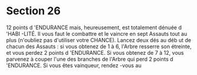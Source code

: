 # Section 26

12 points d 'ENDURANCE mais, heureusement, est totalement
dénuée d 'HABI -LITÉ.  Il vous faut le combattre et le vaincre en
sept  Assauts tout au plus (n'oubliez pas d'utiliser votre
CHANCE).  Lancez deux dés au déb ut de chacun des Assauts : si
vous obtenez de 1 à 6, l'Arbre resserre son étreinte, et vous
perdez 2 points d 'ENDURANCE.  Si vous obtenez de 7 à 12,
vous parvenez à couper l'une des branches de l'Arbre qui perd 2
points d 'ENDURANCE.  Si vous êtes vainqueur, rendez -vous au